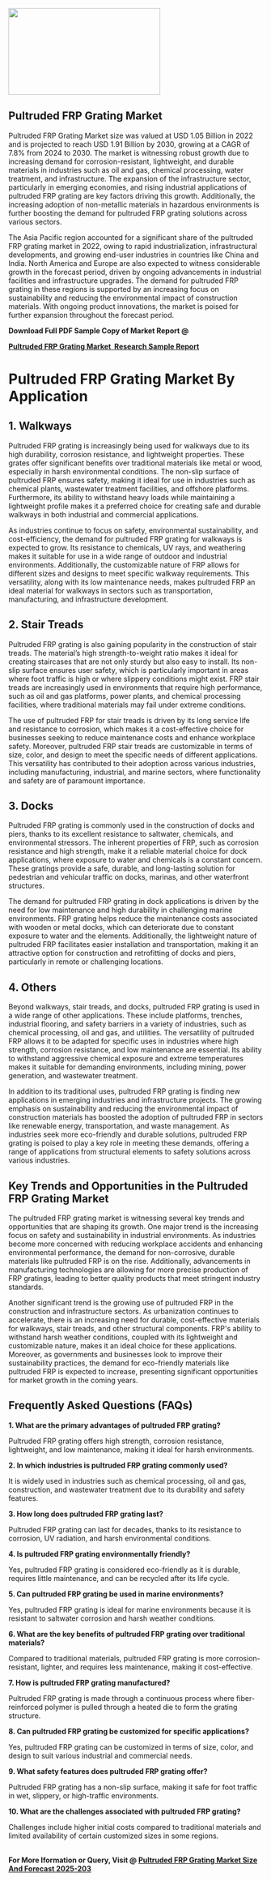 <p><img class="alignnone size-medium wp-image-20088" src="https://ffe5etoiles.com/wp-content/uploads/2024/12/MST1-300x171.png" alt="" width="300" height="171" /></p><p><p> <h2>Pultruded FRP Grating Market </h2><p>Pultruded FRP Grating Market size was valued at USD 1.05 Billion in 2022 and is projected to reach USD 1.91 Billion by 2030, growing at a CAGR of 7.8% from 2024 to 2030. The market is witnessing robust growth due to increasing demand for corrosion-resistant, lightweight, and durable materials in industries such as oil and gas, chemical processing, water treatment, and infrastructure. The expansion of the infrastructure sector, particularly in emerging economies, and rising industrial applications of pultruded FRP grating are key factors driving this growth. Additionally, the increasing adoption of non-metallic materials in hazardous environments is further boosting the demand for pultruded FRP grating solutions across various sectors.</p><p>The Asia Pacific region accounted for a significant share of the pultruded FRP grating market in 2022, owing to rapid industrialization, infrastructural developments, and growing end-user industries in countries like China and India. North America and Europe are also expected to witness considerable growth in the forecast period, driven by ongoing advancements in industrial facilities and infrastructure upgrades. The demand for pultruded FRP grating in these regions is supported by an increasing focus on sustainability and reducing the environmental impact of construction materials. With ongoing product innovations, the market is poised for further expansion throughout the forecast period.</p></p><p><strong>Download Full PDF Sample Copy of Market Report @</strong></p><p><strong><a href="https://www.verifiedmarketreports.com/download-sample/?rid=610108&utm_source=Sites-google&utm_medium=265" target="_blank">Pultruded FRP Grating Market &nbsp;Research Sample Report</a></strong></p><p><h1>Pultruded FRP Grating Market By Application</h1><h2>1. Walkways</h2><p>Pultruded FRP grating is increasingly being used for walkways due to its high durability, corrosion resistance, and lightweight properties. These grates offer significant benefits over traditional materials like metal or wood, especially in harsh environmental conditions. The non-slip surface of pultruded FRP ensures safety, making it ideal for use in industries such as chemical plants, wastewater treatment facilities, and offshore platforms. Furthermore, its ability to withstand heavy loads while maintaining a lightweight profile makes it a preferred choice for creating safe and durable walkways in both industrial and commercial applications.</p><p>As industries continue to focus on safety, environmental sustainability, and cost-efficiency, the demand for pultruded FRP grating for walkways is expected to grow. Its resistance to chemicals, UV rays, and weathering makes it suitable for use in a wide range of outdoor and industrial environments. Additionally, the customizable nature of FRP allows for different sizes and designs to meet specific walkway requirements. This versatility, along with its low maintenance needs, makes pultruded FRP an ideal material for walkways in sectors such as transportation, manufacturing, and infrastructure development.</p><h2>2. Stair Treads</h2><p>Pultruded FRP grating is also gaining popularity in the construction of stair treads. The material’s high strength-to-weight ratio makes it ideal for creating staircases that are not only sturdy but also easy to install. Its non-slip surface ensures user safety, which is particularly important in areas where foot traffic is high or where slippery conditions might exist. FRP stair treads are increasingly used in environments that require high performance, such as oil and gas platforms, power plants, and chemical processing facilities, where traditional materials may fail under extreme conditions.</p><p>The use of pultruded FRP for stair treads is driven by its long service life and resistance to corrosion, which makes it a cost-effective choice for businesses seeking to reduce maintenance costs and enhance workplace safety. Moreover, pultruded FRP stair treads are customizable in terms of size, color, and design to meet the specific needs of different applications. This versatility has contributed to their adoption across various industries, including manufacturing, industrial, and marine sectors, where functionality and safety are of paramount importance.</p><h2>3. Docks</h2><p>Pultruded FRP grating is commonly used in the construction of docks and piers, thanks to its excellent resistance to saltwater, chemicals, and environmental stressors. The inherent properties of FRP, such as corrosion resistance and high strength, make it a reliable material choice for dock applications, where exposure to water and chemicals is a constant concern. These gratings provide a safe, durable, and long-lasting solution for pedestrian and vehicular traffic on docks, marinas, and other waterfront structures.</p><p>The demand for pultruded FRP grating in dock applications is driven by the need for low maintenance and high durability in challenging marine environments. FRP grating helps reduce the maintenance costs associated with wooden or metal docks, which can deteriorate due to constant exposure to water and the elements. Additionally, the lightweight nature of pultruded FRP facilitates easier installation and transportation, making it an attractive option for construction and retrofitting of docks and piers, particularly in remote or challenging locations.</p><h2>4. Others</h2><p>Beyond walkways, stair treads, and docks, pultruded FRP grating is used in a wide range of other applications. These include platforms, trenches, industrial flooring, and safety barriers in a variety of industries, such as chemical processing, oil and gas, and utilities. The versatility of pultruded FRP allows it to be adapted for specific uses in industries where high strength, corrosion resistance, and low maintenance are essential. Its ability to withstand aggressive chemical exposure and extreme temperatures makes it suitable for demanding environments, including mining, power generation, and wastewater treatment.</p><p>In addition to its traditional uses, pultruded FRP grating is finding new applications in emerging industries and infrastructure projects. The growing emphasis on sustainability and reducing the environmental impact of construction materials has boosted the adoption of pultruded FRP in sectors like renewable energy, transportation, and waste management. As industries seek more eco-friendly and durable solutions, pultruded FRP grating is poised to play a key role in meeting these demands, offering a range of applications from structural elements to safety solutions across various industries.</p><h2>Key Trends and Opportunities in the Pultruded FRP Grating Market</h2><p>The pultruded FRP grating market is witnessing several key trends and opportunities that are shaping its growth. One major trend is the increasing focus on safety and sustainability in industrial environments. As industries become more concerned with reducing workplace accidents and enhancing environmental performance, the demand for non-corrosive, durable materials like pultruded FRP is on the rise. Additionally, advancements in manufacturing technologies are allowing for more precise production of FRP gratings, leading to better quality products that meet stringent industry standards.</p><p>Another significant trend is the growing use of pultruded FRP in the construction and infrastructure sectors. As urbanization continues to accelerate, there is an increasing need for durable, cost-effective materials for walkways, stair treads, and other structural components. FRP's ability to withstand harsh weather conditions, coupled with its lightweight and customizable nature, makes it an ideal choice for these applications. Moreover, as governments and businesses look to improve their sustainability practices, the demand for eco-friendly materials like pultruded FRP is expected to increase, presenting significant opportunities for market growth in the coming years.</p><h2>Frequently Asked Questions (FAQs)</h2><p><strong>1. What are the primary advantages of pultruded FRP grating?</strong></p><p>Pultruded FRP grating offers high strength, corrosion resistance, lightweight, and low maintenance, making it ideal for harsh environments.</p><p><strong>2. In which industries is pultruded FRP grating commonly used?</strong></p><p>It is widely used in industries such as chemical processing, oil and gas, construction, and wastewater treatment due to its durability and safety features.</p><p><strong>3. How long does pultruded FRP grating last?</strong></p><p>Pultruded FRP grating can last for decades, thanks to its resistance to corrosion, UV radiation, and harsh environmental conditions.</p><p><strong>4. Is pultruded FRP grating environmentally friendly?</strong></p><p>Yes, pultruded FRP grating is considered eco-friendly as it is durable, requires little maintenance, and can be recycled after its life cycle.</p><p><strong>5. Can pultruded FRP grating be used in marine environments?</strong></p><p>Yes, pultruded FRP grating is ideal for marine environments because it is resistant to saltwater corrosion and harsh weather conditions.</p><p><strong>6. What are the key benefits of pultruded FRP grating over traditional materials?</strong></p><p>Compared to traditional materials, pultruded FRP grating is more corrosion-resistant, lighter, and requires less maintenance, making it cost-effective.</p><p><strong>7. How is pultruded FRP grating manufactured?</strong></p><p>Pultruded FRP grating is made through a continuous process where fiber-reinforced polymer is pulled through a heated die to form the grating structure.</p><p><strong>8. Can pultruded FRP grating be customized for specific applications?</strong></p><p>Yes, pultruded FRP grating can be customized in terms of size, color, and design to suit various industrial and commercial needs.</p><p><strong>9. What safety features does pultruded FRP grating offer?</strong></p><p>Pultruded FRP grating has a non-slip surface, making it safe for foot traffic in wet, slippery, or high-traffic environments.</p><p><strong>10. What are the challenges associated with pultruded FRP grating?</strong></p><p>Challenges include higher initial costs compared to traditional materials and limited availability of certain customized sizes in some regions.</p><strong><br />For More Iformation or Query, Visit @ <a href="https://www.verifiedmarketreports.com/product/pultruded-frp-grating-market/" target="_blank">Pultruded FRP Grating Market Size And Forecast 2025-203</a></strong></p>
